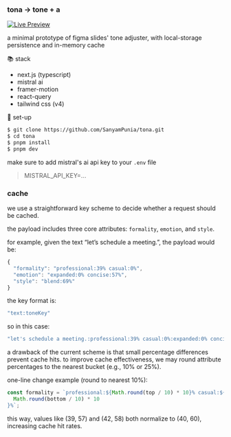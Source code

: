 ### tona → tone + a

[![Live Preview](https://img.shields.io/badge/live-preview-black?style=flat&logo=vercel)](https://tona-nine.vercel.app/)

a minimal prototype of figma slides' tone adjuster, with local-storage persistence and in-memory cache

📚 stack

- next.js (typescript)
- mistral ai
- framer-motion
- react-query
- tailwind css (v4)

🔌 set-up

```bash
$ git clone https://github.com/SanyamPunia/tona.git
$ cd tona
$ pnpm install
$ pnpm dev
```

make sure to add mistral's ai api key to your `.env` file

> MISTRAL_API_KEY=...

### cache

we use a straightforward key scheme to decide whether a request should be cached.

the payload includes three core attributes: `formality`, `emotion`, and `style`.

for example, given the text “let’s schedule a meeting.”, the payload would be:

```ts
{
  "formality": "professional:39% casual:0%",
  "emotion": "expanded:0% concise:57%",
  "style": "blend:69%"
}
```

the key format is:

```bash
"text:toneKey"
```

so in this case:

```bash
"let's schedule a meeting.:professional:39% casual:0%:expanded:0% concise:57%:blend:69%"
```

a drawback of the current scheme is that small percentage differences prevent cache hits. to improve cache effectiveness, we may round attribute percentages to the nearest bucket (e.g., 10% or 25%).

one-line change example (round to nearest 10%):

```ts
const formality = `professional:${Math.round(top / 10) * 10}% casual:${
  Math.round(bottom / 10) * 10
}%`;
```

this way, values like (39, 57) and (42, 58) both normalize to (40, 60), increasing cache hit rates.
